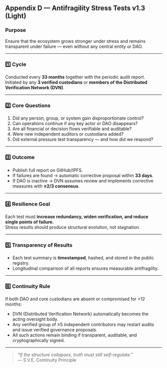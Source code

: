 ## Appendix D — Antifragility Stress Tests v1.3 (Light)

### Purpose
Ensure that the ecosystem grows stronger under stress and remains transparent under failure — even without any central entity or DAO.

---

### 1️⃣ Cycle
Conducted every **33 months** together with the periodic audit report.  
Initiated by any **3 verified custodians** or **members of the Distributed Verification Network (DVN)**.

---

### 2️⃣ Core Questions
1. Did any person, group, or system gain disproportionate control?  
2. Can operations continue if any key actor or DAO disappears?  
3. Are all financial or decision flows verifiable and auditable?  
4. Were new independent auditors or custodians added?  
5. Did external pressure test transparency — and how did we respond?

---

### 3️⃣ Outcome
- Publish full report on GitHub/IPFS.  
- If failures are found → automatic corrective proposal within **33 days**.  
- If DAO is inactive → DVN assumes review and implements corrective measures with **≥2/3 consensus**.

---

### 4️⃣ Resilience Goal
Each test must **increase redundancy, widen verification, and reduce single points of failure.**  
Stress results should produce structural evolution, not stagnation.

---

### 5️⃣ Transparency of Results
- Each test summary is **timestamped**, hashed, and stored in the public registry.  
- Longitudinal comparison of all reports ensures measurable antifragility.

---

### 6️⃣ Continuity Rule
If both DAO and core custodians are absent or compromised for >12 months:
- DVN (Distributed Verification Network) automatically becomes the acting oversight body.  
- Any verified group of ≥5 independent contributors may restart audits and issue verified governance proposals.  
- All such actions remain binding if transparent, auditable, and cryptographically signed.

---

> *“If the structure collapses, truth must still self-regulate.”*  
> — S.V.E. Continuity Principle
